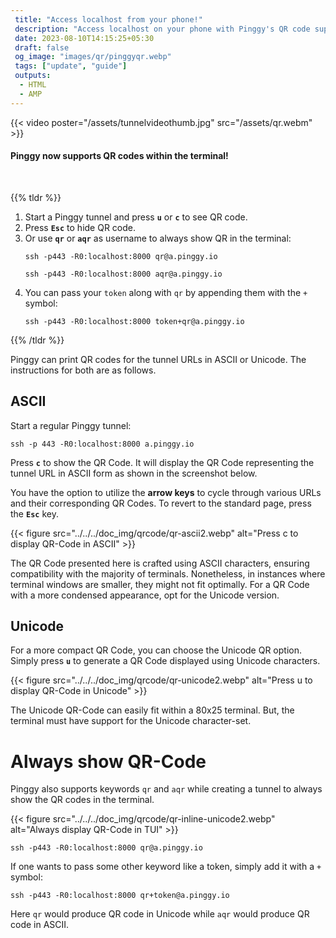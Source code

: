 ```yaml
---
 title: "Access localhost from your phone!" 
 description: "Access localhost on your phone with Pinggy's QR code support. Start a tunnel, press 'u' or 'c' for QR, or use 'qr'/'aqr' as usernames for persistent QR. Add your token with '+'. Enjoy easy connectivity!"
 date: 2023-08-10T14:15:25+05:30
 draft: false 
 og_image: "images/qr/pinggyqr.webp"
 tags: ["update", "guide"]
 outputs:
  - HTML
  - AMP
---
```


{{< video poster="/assets/tunnelvideothumb.jpg" src="/assets/qr.webm" >}}

#### Pinggy now supports QR codes within the terminal!

<br>

{{% tldr %}}

1. Start a Pinggy tunnel and press **`u`** or **`c`** to see QR code.
2. Press **`Esc`** to hide QR code.
3. Or use **`qr`** or **`aqr`** as username to always show QR in the terminal:
   ```
   ssh -p443 -R0:localhost:8000 qr@a.pinggy.io
   ```
   ```
   ssh -p443 -R0:localhost:8000 aqr@a.pinggy.io
   ```
4. You can pass your `token` along with `qr` by appending them with the `+` symbol:
   ```
   ssh -p443 -R0:localhost:8000 token+qr@a.pinggy.io
   ```

{{% /tldr %}}

Pinggy can print QR codes for the tunnel URLs in ASCII or Unicode. The instructions for both are as follows.

## ASCII

Start a regular Pinggy tunnel:

```
ssh -p 443 -R0:localhost:8000 a.pinggy.io
```

Press **`c`** to show the QR Code. It will display the QR Code representing the tunnel URL in ASCII form as shown in the screenshot below.

You have the option to utilize the **arrow keys** to cycle through various URLs and their corresponding QR Codes. To revert to the standard page, press the **`Esc`** key.

{{< figure src="../../../doc_img/qrcode/qr-ascii2.webp" alt="Press c to display QR-Code in ASCII" >}}

The QR Code presented here is crafted using ASCII characters, ensuring compatibility with the majority of terminals. Nonetheless, in instances where terminal windows are smaller, they might not fit optimally. For a QR Code with a more condensed appearance, opt for the Unicode version.

## Unicode

For a more compact QR Code, you can choose the Unicode QR option. Simply press **`u`** to generate a QR Code displayed using Unicode characters.

{{< figure src="../../../doc_img/qrcode/qr-unicode2.webp" alt="Press u to display QR-Code in Unicode" >}}

The Unicode QR-Code can easily fit within a 80x25 terminal. But, the terminal must have support for the Unicode character-set.

# Always show QR-Code

Pinggy also supports keywords `qr` and `aqr` while creating a tunnel to always show the QR codes in the terminal.

{{< figure src="../../../doc_img/qrcode/qr-inline-unicode2.webp" alt="Always display QR-Code in TUI" >}}

```
ssh -p443 -R0:localhost:8000 qr@a.pinggy.io
```

If one wants to pass some other keyword like a token, simply add it with a `+` symbol:

```
ssh -p443 -R0:localhost:8000 qr+token@a.pinggy.io
```

Here `qr` would produce QR code in Unicode while `aqr` would produce QR code in ASCII.
